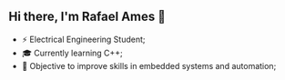 ## Hi there, I'm Rafael Ames 👋

- ⚡ Electrical Engineering Student;
- 🎓 Currently learning C++;
- 🎯 Objective to improve skills in embedded systems and automation;

